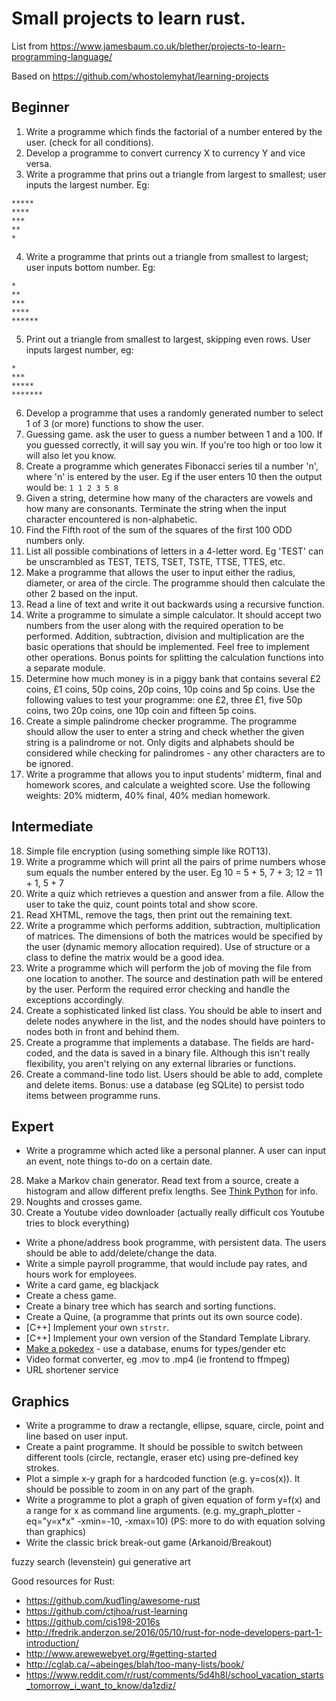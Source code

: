 # Small projects to learn rust.

List from https://www.jamesbaum.co.uk/blether/projects-to-learn-programming-language/

Based on https://github.com/whostolemyhat/learning-projects


## Beginner

1. Write a programme which finds the factorial of a number entered by the user. (check for all conditions).
2. Develop a programme to convert currency X to currency Y and vice versa.
3. Write a programme that prins out a triangle from largest to smallest; user inputs the largest number. Eg:

```
*****
****
***
**
*
```

4. Write a programme that prints out a triangle from smallest to largest; user inputs bottom number. Eg:

```
*
**
***
****
******
```

5. Print out a triangle from smallest to largest, skipping even rows. User inputs largest number, eg:

```
*
***
*****
*******
```

6. Develop a programme that uses a randomly generated number to select 1 of 3 (or more) functions to show the user.
7. Guessing game. ask the user to guess a number between 1 and a 100. If you guessed correctly, it will say you win. If you're too high or too low it will also let you know.
8. Create a programme which generates Fibonacci series til a number 'n', where 'n' is entered by the user. Eg if the user enters 10 then the output would be: `1 1 2 3 5 8`
9. Given a string, determine how many of the characters are vowels and how many are consonants. Terminate the string when the input character encountered is non-alphabetic.
10. Find the Fifth root of the sum of the squares of the first 100 ODD numbers only.
11. List all possible combinations of letters in a 4-letter word. Eg 'TEST' can be unscrambled as TEST, TETS, TSET, TSTE, TTSE, TTES, etc.
12. Make a programme that allows the user to input either the radius, diameter, or area of the circle. The programme should then calculate the other 2 based on the input.
13. Read a line of text and write it out backwards using a recursive function.
14. Write a programme to simulate a simple calculator. It should accept two numbers from the user along with the required operation to be performed. Addition, subtraction, division and multiplication are the basic operations that should be implemented. Feel free to implement other operations. Bonus points for splitting the calculation functions into a separate module.
15. Determine how much money is in a piggy bank that contains several £2 coins, £1 coins, 50p coins, 20p coins, 10p coins and 5p coins. Use the following values to test your programme: one £2, three £1, five 50p  coins, two 20p coins, one 10p coin and fifteen 5p coins.
16. Create a simple palindrome checker programme. The programme should allow the user to enter a string and check whether the given string is a palindrome or not. Only digits and alphabets should be considered while checking for palindromes - any other characters are to be ignored.
17. Write a programme that allows you to input students' midterm, final and homework scores, and calculate a weighted score. Use the following weights: 20% midterm, 40% final, 40% median homework.

## Intermediate

18. Simple file encryption (using something simple like ROT13).
19. Write a programme which will print all the pairs of prime numbers whose sum equals the number entered by the user. Eg 10 = 5 + 5, 7 + 3; 12 = 11 + 1, 5 + 7
20. Write a quiz which retrieves a question and answer from a file. Allow the user to take the quiz, count points total and show score.
21. Read XHTML, remove the tags, then print out the remaining text.
22. Write a programme which performs addition, subtraction, multiplication of matrices. The dimensions of both the matrices would be specified by the user (dynamic memory allocation required). Use of structure or a class to define the matrix would be a good idea.
23. Write a programme which will perform the job of moving the file from one location to another. The source and destination path will be entered by the user. Perform the required error checking and handle the exceptions accordingly.
24. Create a sophisticated linked list class. You should be able to insert and delete nodes anywhere in the list, and the nodes should have pointers to nodes both in front and behind them.
25. Create a programme that implements a database. The fields are hard-coded, and the data is saved in a binary file. Although this isn't really flexibility, you aren't relying on any external libraries or functions.
26. Create a command-line todo list. Users should be able to add, complete and delete items. Bonus: use a database (eg SQLite) to persist todo items between programme runs.

## Expert

- Write a programme which acted like a personal planner. A user can input an event, note things to-do on a certain date.
28. Make a Markov chain generator. Read text from a source, create a histogram and allow different prefix lengths. See [Think Python](http://greenteapress.com/thinkpython2/html/thinkpython2014.html#sec159) for info.
29. Noughts and crosses game.
30. Create a Youtube video downloader (actually really difficult cos Youtube tries to block everything)
- Write a phone/address book programme, with persistent data. The users should be able to add/delete/change the data.
- Write a simple payroll programme, that would include pay rates, and hours work for employees.
- Write a card game, eg blackjack
- Create a chess game.
- Create a binary tree which has search and sorting functions.
- Create a Quine, (a programme that prints out its own source code).
- [C++] Implement your own `strstr`.
- [C++] Implement your own version of the Standard Template Library.
- [Make a pokedex](http://codereview.stackexchange.com/questions/135293/basic-pokedex-in-c) - use a database, enums for types/gender etc
- Video format converter, eg .mov to .mp4 (ie frontend to ffmpeg)
- URL shortener service

## Graphics

- Write a programme to draw a rectangle, ellipse, square, circle, point and line based on user input.
- Create a paint programme. It should be possible to switch between different tools (circle, rectangle, eraser etc) using pre-defined key strokes.
- Plot a simple x-y graph for a hardcoded function (e.g. y=cos(x)). It should be possible to zoom in on any part of the graph.
- Write a programme to plot a graph of given equation of form y=f(x) and a range for x as command line arguments. (e.g. my_graph_plotter -eq="y=x*x" -xmin=-10, -xmax=10) (PS: more to do with equation solving than graphics)
- Write the classic brick break-out game (Arkanoid/Breakout)

fuzzy search (levenstein)
gui
generative art

Good resources for Rust:
- https://github.com/kud1ing/awesome-rust
- https://github.com/ctjhoa/rust-learning
- https://github.com/cis198-2016s
- http://fredrik.anderzon.se/2016/05/10/rust-for-node-developers-part-1-introduction/
- http://www.arewewebyet.org/#getting-started
- http://cglab.ca/~abeinges/blah/too-many-lists/book/
- https://www.reddit.com/r/rust/comments/5d4h8l/school_vacation_starts_tomorrow_i_want_to_know/da1zdiz/
